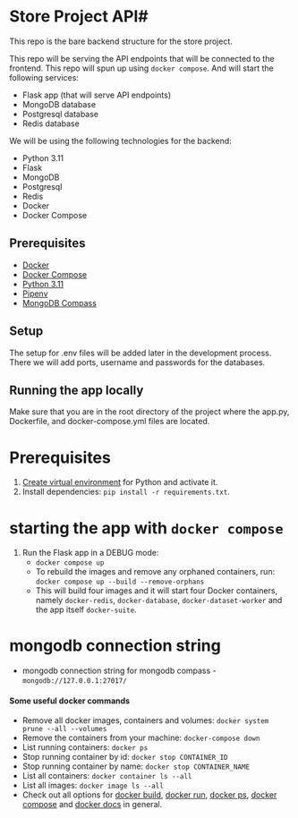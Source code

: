 # Store Project API#

This repo is the bare backend structure for the store project.

This repo will be serving the API endpoints that will be connected to the frontend.
This repo will spun up using `docker compose`. And will start the following services:
- Flask app (that will serve API endpoints)
- MongoDB database
- Postgresql database
- Redis database

We will be using the following technologies for the backend:
- Python 3.11
- Flask
- MongoDB
- Postgresql
- Redis
- Docker
- Docker Compose

## Prerequisites ##
- [Docker](https://docs.docker.com/get-docker/)
- [Docker Compose](https://docs.docker.com/compose/install/)
- [Python 3.11](https://www.python.org/downloads/)
- [Pipenv](https://pypi.org/project/pipenv/)
- [MongoDB Compass](https://www.mongodb.com/try/download/compass)


## Setup ##
The setup for .env files will be added later in the development process.
There we will add ports, username and passwords for the databases.

## Running the app locally ##
Make sure that you are in the root directory of the project where the app.py, Dockerfile, and docker-compose.yml files are located.

# Prerequisites #
1. [Create virtual environment](https://docs.python.org/3/library/venv.html) for Python and activate it.
2. Install dependencies: `pip install -r requirements.txt`.

# starting the app with `docker compose` 
1. Run the Flask app in a DEBUG mode:
    * `docker compose up`  
    * To rebuild the images and remove any orphaned containers, run: `docker compose up --build --remove-orphans`  
    * This will build four images and it will start four Docker containers, namely `docker-redis`, `docker-database`, `docker-dataset-worker` and the app itself `docker-suite`.

# mongodb connection string 
- mongodb connection string for mongodb compass - `mongodb://127.0.0.1:27017/`

#### Some useful docker commands ####

* Remove all docker images, containers and volumes: `docker system prune --all --volumes`  
* Remove the containers from your machine: `docker-compose down`  
* List running containers: `docker ps`  
* Stop running container by id: `docker stop CONTAINER_ID`  
* Stop running container by name: `docker stop CONTAINER_NAME`  
* List all containers: `docker container ls --all`  
* List all images: `docker image ls --all`  
* Check out all options for [docker build](https://docs.docker.com/engine/reference/commandline/build/), [docker run](https://docs.docker.com/engine/reference/commandline/run/), [docker ps](https://docs.docker.com/engine/reference/commandline/ps/), [docker compose](https://docs.docker.com/compose/) and [docker docs](https://docs.docker.com/) in general.